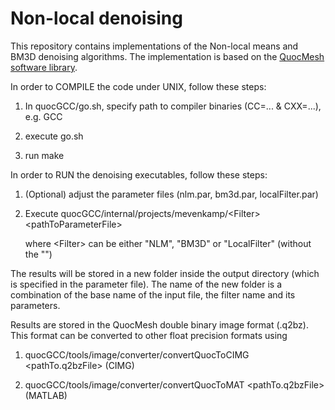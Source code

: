 # Non-local denoising
This repository contains implementations of the Non-local means and BM3D denoising algorithms.
The implementation is based on the [QuocMesh software library](http://numod.ins.uni-bonn.de/software/quocmesh/).

In order to COMPILE the code under UNIX, follow these steps:

1) In quocGCC/go.sh, specify path to compiler binaries (CC=... & CXX=...), e.g. GCC

2) execute go.sh

3) run make


In order to RUN the denoising executables, follow these steps:

1) (Optional) adjust the parameter files (nlm.par, bm3d.par, localFilter.par)

2) Execute quocGCC/internal/projects/mevenkamp/\<Filter> \<pathToParameterFile>

   where \<Filter> can be either "NLM", "BM3D" or "LocalFilter" (without the "")
   

The results will be stored in a new folder inside the output directory (which is specified in the parameter file).
The name of the new folder is a combination of the base name of the input file, the filter name and its parameters.

Results are stored in the QuocMesh double binary image format (.q2bz). This format can be converted to other float precision formats using

1) quocGCC/tools/image/converter/convertQuocToCIMG \<pathTo.q2bzFile>      (CIMG) 

2) quocGCC/tools/image/converter/convertQuocToMAT \<pathTo.q2bzFile>       (MATLAB)
